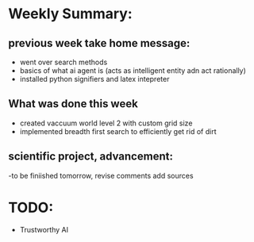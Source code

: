 # Weekly Summary:
## previous week take home message:
- went over search methods
- basics of what ai agent is (acts as intelligent entity adn act rationally)
- installed python signifiers and latex intepreter
## What was done this week
- created vaccuum world level 2 with custom grid size
- implemented breadth first search to efficiently get rid of dirt

## scientific project, advancement:
-to be finiished tomorrow, revise comments add sources


# TODO:
- Trustworthy AI

